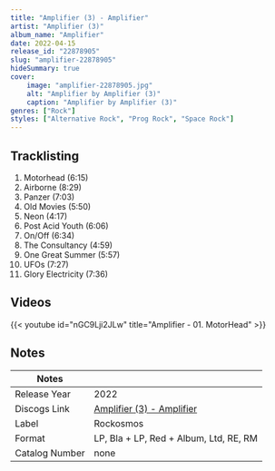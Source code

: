 ```yaml
---
title: "Amplifier (3) - Amplifier"
artist: "Amplifier (3)"
album_name: "Amplifier"
date: 2022-04-15
release_id: "22878905"
slug: "amplifier-22878905"
hideSummary: true
cover:
    image: "amplifier-22878905.jpg"
    alt: "Amplifier by Amplifier (3)"
    caption: "Amplifier by Amplifier (3)"
genres: ["Rock"]
styles: ["Alternative Rock", "Prog Rock", "Space Rock"]
---
```


## Tracklisting
1. Motorhead (6:15)
2. Airborne (8:29)
3. Panzer (7:03)
4. Old Movies (5:50)
5. Neon (4:17)
6. Post Acid Youth (6:06)
7. On/Off (6:34)
8. The Consultancy (4:59)
9. One Great Summer (5:57)
10. UFOs (7:27)
11. Glory Electricity (7:36)

## Videos
{{< youtube id="nGC9Lji2JLw" title="Amplifier - 01. MotorHead" >}}


## Notes

| Notes          |             |
| ---------------| ----------- |
| Release Year   | 2022 |
| Discogs Link   | [Amplifier (3) - Amplifier](https://www.discogs.com/release/22878905-Amplifier-Amplifier) |
| Label          | Rockosmos |
| Format         | LP, Bla + LP, Red + Album, Ltd, RE, RM |
| Catalog Number | none |



